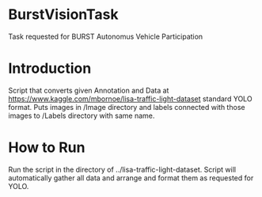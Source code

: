 # BurstVisionTask
Task requested for BURST Autonomus Vehicle Participation

# Introduction
Script that converts given Annotation and Data at https://www.kaggle.com/mbornoe/lisa-traffic-light-dataset standard YOLO format. Puts images in /Image directory and labels connected with those images to /Labels directory with same name.

# How to Run
Run the script in the directory of ../lisa-traffic-light-dataset. Script will automatically gather all data and arrange and format them as requested for YOLO.
